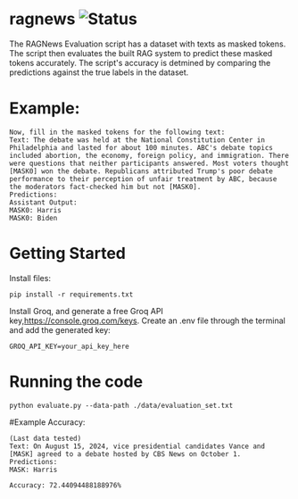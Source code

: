 # ragnews ![Status](https://github.com/Jamesduongrx/ragnews/actions/workflows/tests.yml/badge.svg)

The RAGNews Evaluation script has a dataset with texts as masked tokens. The script then evaluates the built RAG system to predict these masked tokens accurately. The script's accuracy is detmined by comparing the predictions against the true labels in the dataset.

# Example:
```
Now, fill in the masked tokens for the following text:
Text: The debate was held at the National Constitution Center in Philadelphia and lasted for about 100 minutes. ABC's debate topics included abortion, the economy, foreign policy, and immigration. There were questions that neither participants answered. Most voters thought [MASK0] won the debate. Republicans attributed Trump's poor debate performance to their perception of unfair treatment by ABC, because the moderators fact-checked him but not [MASK0].
Predictions:
Assistant Output:
MASK0: Harris
MASK0: Biden
```

# Getting Started

Install files:
```
pip install -r requirements.txt
```
Install Groq, and generate a free Groq API key,https://console.groq.com/keys. Create an .env file through the terminal and add the generated key:
```
GROQ_API_KEY=your_api_key_here
```
# Running the code
```
python evaluate.py --data-path ./data/evaluation_set.txt
```
#Example Accuracy:
```
(Last data tested)
Text: On August 15, 2024, vice presidential candidates Vance and [MASK] agreed to a debate hosted by CBS News on October 1.
Predictions:
MASK: Harris

Accuracy: 72.44094488188976%
```





